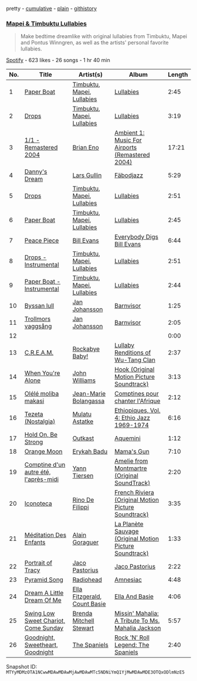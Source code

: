 pretty - [cumulative](/playlists/cumulative/37i9dQZF1DX5EArHoxaUqO.md) - [plain](/playlists/plain/37i9dQZF1DX5EArHoxaUqO) - [githistory](https://github.githistory.xyz/mackorone/spotify-playlist-archive/blob/main/playlists/plain/37i9dQZF1DX5EArHoxaUqO)

### [Mapei & Timbuktu Lullabies](https://open.spotify.com/playlist/37i9dQZF1DX5EArHoxaUqO)

> Make bedtime dreamlike with original lullabies from Timbuktu, Mapei and Pontus Winngren, as well as the artists' personal favorite lullabies.

[Spotify](https://open.spotify.com/user/spotify) - 623 likes - 26 songs - 1 hr 40 min

| No. | Title | Artist(s) | Album | Length |
|---|---|---|---|---|
| 1 | [Paper Boat](https://open.spotify.com/track/6MwywkGKmWtYDtsHEtVnB4) | [Timbuktu](https://open.spotify.com/artist/4bOG1sx3QHFbOUVLNmMpPe), [Mapei](https://open.spotify.com/artist/6baWjwY7WiVPCZcW7pqqhz), [Lullabies](https://open.spotify.com/artist/49Ig1fdepIMRJ5JUIr7Ppg) | [Lullabies](https://open.spotify.com/album/1Lcth0stK7A9Xl46Gknzc7) | 2:45 |
| 2 | [Drops](https://open.spotify.com/track/3CknObGZkPnOdBIhN83Bu2) | [Timbuktu](https://open.spotify.com/artist/4bOG1sx3QHFbOUVLNmMpPe), [Mapei](https://open.spotify.com/artist/6baWjwY7WiVPCZcW7pqqhz), [Lullabies](https://open.spotify.com/artist/49Ig1fdepIMRJ5JUIr7Ppg) | [Lullabies](https://open.spotify.com/album/1Lcth0stK7A9Xl46Gknzc7) | 3:19 |
| 3 | [1/1 \- Remastered 2004](https://open.spotify.com/track/3bCmDqflFBHijgJfvtqev5) | [Brian Eno](https://open.spotify.com/artist/7MSUfLeTdDEoZiJPDSBXgi) | [Ambient 1: Music For Airports \(Remastered 2004\)](https://open.spotify.com/album/063f8Ej8rLVTz9KkjQKEMa) | 17:21 |
| 4 | [Danny's Dream](https://open.spotify.com/track/13hLjPatKentvawsFceF9a) | [Lars Gullin](https://open.spotify.com/artist/4gquwMHteaMQ0ZQOMj9CsI) | [Fäbodjazz](https://open.spotify.com/album/698BkVjPZ6aBbp4OP1jLyW) | 5:29 |
| 5 | [Drops](https://open.spotify.com/track/2rZaw05jYJmirqBdtozMn5) | [Timbuktu](https://open.spotify.com/artist/4bOG1sx3QHFbOUVLNmMpPe), [Mapei](https://open.spotify.com/artist/6baWjwY7WiVPCZcW7pqqhz), [Lullabies](https://open.spotify.com/artist/49Ig1fdepIMRJ5JUIr7Ppg) | [Lullabies](https://open.spotify.com/album/1Lcth0stK7A9Xl46Gknzc7) | 2:51 |
| 6 | [Paper Boat](https://open.spotify.com/track/6VjgIisK90Sl675bjCLJGD) | [Timbuktu](https://open.spotify.com/artist/4bOG1sx3QHFbOUVLNmMpPe), [Mapei](https://open.spotify.com/artist/6baWjwY7WiVPCZcW7pqqhz), [Lullabies](https://open.spotify.com/artist/49Ig1fdepIMRJ5JUIr7Ppg) | [Lullabies](https://open.spotify.com/album/1Lcth0stK7A9Xl46Gknzc7) | 2:45 |
| 7 | [Peace Piece](https://open.spotify.com/track/58yFroDNbzHpYzvicaC0de) | [Bill Evans](https://open.spotify.com/artist/4jXfFzeP66Zy67HM2mvIIF) | [Everybody Digs Bill Evans](https://open.spotify.com/album/2zSAVheEFBPMuUozd6C9gt) | 6:44 |
| 8 | [Drops \- Instrumental](https://open.spotify.com/track/5vzZHEuFmRoJhCc5SBDRin) | [Timbuktu](https://open.spotify.com/artist/4bOG1sx3QHFbOUVLNmMpPe), [Mapei](https://open.spotify.com/artist/6baWjwY7WiVPCZcW7pqqhz), [Lullabies](https://open.spotify.com/artist/49Ig1fdepIMRJ5JUIr7Ppg) | [Lullabies](https://open.spotify.com/album/1Lcth0stK7A9Xl46Gknzc7) | 2:51 |
| 9 | [Paper Boat \- Instrumental](https://open.spotify.com/track/5DG8aEmZHVDOnI2D6VsuT5) | [Timbuktu](https://open.spotify.com/artist/4bOG1sx3QHFbOUVLNmMpPe), [Mapei](https://open.spotify.com/artist/6baWjwY7WiVPCZcW7pqqhz), [Lullabies](https://open.spotify.com/artist/49Ig1fdepIMRJ5JUIr7Ppg) | [Lullabies](https://open.spotify.com/album/1Lcth0stK7A9Xl46Gknzc7) | 2:44 |
| 10 | [Byssan lull](https://open.spotify.com/track/0VGKHZHCdEl8tq2Aqin8uI) | [Jan Johansson](https://open.spotify.com/artist/6DEfX2tZzx9iANmaErvLGf) | [Barnvisor](https://open.spotify.com/album/4vVAWhdb0dpfqiqfdKAIR0) | 1:25 |
| 11 | [Trollmors vaggsång](https://open.spotify.com/track/0HnzYVsrjA2RRHERHIAyvR) | [Jan Johansson](https://open.spotify.com/artist/6DEfX2tZzx9iANmaErvLGf) | [Barnvisor](https://open.spotify.com/album/4vVAWhdb0dpfqiqfdKAIR0) | 2:05 |
| 12 | [](https://open.spotify.com/track/0Pjue24T1DIPZMNvQN06g1) | [](https://open.spotify.com/artist/0LyfQWJT6nXafLPZqxe9Of) | [](https://open.spotify.com/album/4uvvhkcmUIhQ3h9hvLSCk4) | 0:00 |
| 13 | [C.R.E.A.M.](https://open.spotify.com/track/5ya6T5IWJLxl616Bf7DSaO) | [Rockabye Baby!](https://open.spotify.com/artist/5bHjVR4F2Tfq4Ha6x7K6wU) | [Lullaby Renditions of Wu\-Tang Clan](https://open.spotify.com/album/7daFeFeJyRZP6NiEXWMsI8) | 2:37 |
| 14 | [When You're Alone](https://open.spotify.com/track/6wumwltdJFMgSivEJ34W2I) | [John Williams](https://open.spotify.com/artist/3dRfiJ2650SZu6GbydcHNb) | [Hook \(Original Motion Picture Soundtrack\)](https://open.spotify.com/album/2SNJN8cmx15IVdSa5jJCVR) | 3:13 |
| 15 | [Olélé moliba makasi](https://open.spotify.com/track/0GOVrPqk9SXO1ap6LDH9q2) | [Jean\-Marie Bolangassa](https://open.spotify.com/artist/5EYMCZHZySno9oBjAYcHYz) | [Comptines pour chanter l'Afrique](https://open.spotify.com/album/4Y5OKDlEAT0B9h6JywQix2) | 2:12 |
| 16 | [Tezeta \(Nostalgia\)](https://open.spotify.com/track/414J8tKHbtF16XOiHGBEso) | [Mulatu Astatke](https://open.spotify.com/artist/7HGFXtBhRq3g1Ma3nH4Rgv) | [Ethiopiques, Vol\. 4: Ethio Jazz 1969\-1974](https://open.spotify.com/album/5VKvVk4gaPAJyXjof8NnzX) | 6:16 |
| 17 | [Hold On, Be Strong](https://open.spotify.com/track/7g8S0N45Tkp7yE1WEWRwyu) | [Outkast](https://open.spotify.com/artist/1G9G7WwrXka3Z1r7aIDjI7) | [Aquemini](https://open.spotify.com/album/5ceB3rxgXqIRpsOvVzTG28) | 1:12 |
| 18 | [Orange Moon](https://open.spotify.com/track/5dlfvkyZOuBCFP1KbzRHUx) | [Erykah Badu](https://open.spotify.com/artist/7IfculRW2WXyzNQ8djX8WX) | [Mama's Gun](https://open.spotify.com/album/3cADvHRdKniF9ELCn1zbGH) | 7:10 |
| 19 | [Comptine d'un autre été, l'après\-midi](https://open.spotify.com/track/0PrAozo6AwJ0Ftatr3CfJt) | [Yann Tiersen](https://open.spotify.com/artist/00sazWvoTLOqg5MFwC68Um) | [Amelie from Montmartre \(Original SoundTrack\)](https://open.spotify.com/album/2AroyoBgm78mz4Qo5WEAnc) | 2:20 |
| 20 | [Iconoteca](https://open.spotify.com/track/533MyzSJnuD7hQ3Rg6LtOu) | [Rino De Filippi](https://open.spotify.com/artist/5P3033vbGD0XwYwqNEIRK0) | [French Riviera \(Original Motion Picture Soundtrack\)](https://open.spotify.com/album/1JfyQdgonnrK4t6qPYpctt) | 3:35 |
| 21 | [Méditation Des Enfants](https://open.spotify.com/track/3wRs0OVDfZU0Hs4Jw7A2xh) | [Alain Goraguer](https://open.spotify.com/artist/2yenSHFA1v0ZsCMFWr5N1M) | [La Planète Sauvage \(Original Motion Picture Soundtrack\)](https://open.spotify.com/album/4BF1mMXkDo1NcJCgEBXKEk) | 1:33 |
| 22 | [Portrait of Tracy](https://open.spotify.com/track/2Fc3GG0g44NbggiPUKM7AG) | [Jaco Pastorius](https://open.spotify.com/artist/3U3C9o6UTYNdEsDckpRyvX) | [Jaco Pastorius](https://open.spotify.com/album/47nWcb5GzhgGNzJuCJgiPN) | 2:22 |
| 23 | [Pyramid Song](https://open.spotify.com/track/55q3Ro66yXWi9rsEddeEN4) | [Radiohead](https://open.spotify.com/artist/4Z8W4fKeB5YxbusRsdQVPb) | [Amnesiac](https://open.spotify.com/album/1HrMmB5useeZ0F5lHrMvl0) | 4:48 |
| 24 | [Dream A Little Dream Of Me](https://open.spotify.com/track/7sO8fLoq7H3er7C24UtLiF) | [Ella Fitzgerald](https://open.spotify.com/artist/5V0MlUE1Bft0mbLlND7FJz), [Count Basie](https://open.spotify.com/artist/2jFZlvIea42ZvcCw4OeEdA) | [Ella And Basie](https://open.spotify.com/album/752AJr22BFy9yubj4XJauv) | 4:06 |
| 25 | [Swing Low Sweet Chariot, Come Sunday](https://open.spotify.com/track/5wXulQePYdipf5yZuFjZS8) | [Brenda Mitchell Stewart](https://open.spotify.com/artist/4cIe8bqCXOsO0tUqS6qjqq) | [Missin' Mahalia: A Tribute To Ms\. Mahalia Jackson](https://open.spotify.com/album/1Dp5fbc3wjdY9YMGHCWgP2) | 5:57 |
| 26 | [Goodnight, Sweetheart, Goodnight](https://open.spotify.com/track/4XYtukhmv6PgESSHm3hS3K) | [The Spaniels](https://open.spotify.com/artist/0EkpTQlDjByRT3m4wOsr4P) | [Rock 'N' Roll Legend: The Spaniels](https://open.spotify.com/album/00WsL2je7cpiwFjt44JxaP) | 2:40 |

Snapshot ID: `MTYyMDMzOTA1NCwwMDAwMDAwMjAwMDAwMTc5NDNiYmQ1YjMwMDAwMDE3OTQxODlmNzE5`
